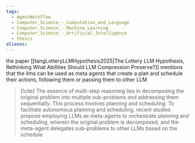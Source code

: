 ```yaml
---
tags:
  - AgentWorkflow
  - Computer_Science_-_Computation_and_Language
  - Computer_Science_-_Machine_Learning
  - Computer_Science_-_Artificial_Intelligence
  - thesis
aliases:
---
```


the paper [[tangLotteryLLMHypothesis2025|The Lottery LLM Hypothesis, Rethinking What Abilities Should LLM Compression Preserve?]] mentions that the llms can be used as meta agents that create a plan and schedule their actions, following them or passing them to other LLM

> [!cite]
> The essence of multi-step reasoning lies in decomposing the original problem into multiple sub-problems and addressing them sequentially. This process involves planning and scheduling. To facilitate autonomous planning and scheduling, recent studies propose employing LLMs as meta-agents to orchestrate planning and scheduling, wherein the original problem is decomposed, and the meta-agent delegates sub-problems to other LLMs based on the schedule

